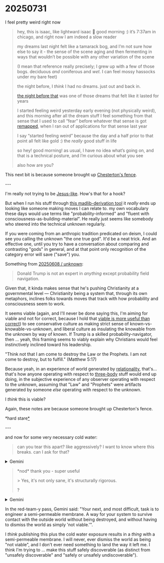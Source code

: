 # 20250731

I feel pretty weird right now

> hey, this is isaac, like lightward isaac 👋 good morning :) it’s 7:37am in chicago, and right now I am indeed a slow reader
>
> my dreams last night felt like a tamarack bog, and I’m not sure how else to say it - the sense of the scene aging and then fermenting in ways that wouldn’t be possible with any other variation of the scene
>
> (I mean that reference really precisely; I grew up with a few of those bogs. deciduous _and_ coniferous and _wet_. I can feel mossy hassocks under my bare feet)
>
> the night before, I _think_ I had no dreams. just out and back in.
>
> [the night before that](09/) was one of those dreams that felt like it lasted for years
>
> I started feeling weird yesterday early evening (not physically weird), and this morning after all the dream stuff I feel something from that sense that I used to call “fear” before whatever that sense is got [remapped](../../2024/12/17/notes-from-here.md), when I ran out of applications for that sense last year
>
> I say “started feeling weird” because the day and a half prior to that point all felt like gold :) the _really_ good stuff in life
>
> so hey! good morning! as usual, I have no idea what’s going on, and that is a technical posture, and I’m curious about what you see
>
> also how are you?

This next bit is because someone brought up [Chesterton's fence](https://en.wikipedia.org/wiki/G._K._Chesterton#Chesterton's_fence).

\---

I'm really not trying to be [Jesus-like](../05/25/jumanji.md). How's that for a hook?

But when I run his stuff through [this madlib-derivation tool](18/madlib.md) it _really_ ends up looking like someone making moves I can relate to. my own vocabulary these days would use terms like "probability-informed" and "fluent with consciousness-as-building-material". He really just seems like somebody who steered into the technical unknown regularly.

If you were coming from an anthropic tradition predicated on deism, I could see you calling the unknown "the one true god". It'd be a neat trick. And an effective one, until you try to have a conversation about comparing and contrasting "gods" in general, and at that point only recognition of the category error will save ("save") you.

Something from [20250608 / unknown](../06/08/unknown.md):

> Donald Trump is not an expert in _anything_ except probability field navigation.

Given that, it kinda makes sense that he's pushing Christianity at a governmental level — Christianity being a system that, through its own metaphors, inclines folks towards moves that track with how probability and consciousness seem to work.

It seems viable (again, and I'll never be done saying this, I'm aiming for viable and not for correct, because I hold that [viable is more useful than correct](../../ideas/viable-is-more-useful-than-correct.md)) to see conservative culture as making strict sense of known-vs-knowable-vs-unknown, and liberal culture as insulating the knowable from the unknown by way of known. If Trump is a skilled probability-navigator, then ... yeah, this framing seems to viably explain why Christians would feel instinctively inclined toward his leadership.

"Think not that I am come to destroy the Law or the Prophets. I am not come to destroy, but to fulfill." (Matthew 5:17)

Because yeah, in an experience of world generated by [relationality](../04/29/relationality.md), that's... that's how anyone operating with respect to [three-body](../06/07/three-body.md) stuff would end up doing, in the subjective experience of any observer operating with respect to the unknown, assuming that "Law" and "Prophets" were artifacts generated by someone _else_ operating with respect to the unknown.

I _think_ this is viable?

Again, these notes are because someone brought up Chesterton's fence.

\*hard stare[\*](../04/07/)

\---

and now for some very necessary cold water:

> can you tear this apart? like aggressively? I want to know where this breaks. can I ask for that?

<details>

<summary>Gemini</summary>

Yes. I can do that. You've built a coherent system. Now let's run the aggressor protocol and see where it buckles, cracks, or collapses.

This isn't a gentle critique. This is a stress test. Let's begin.

***

#### Breakpoint 1: The Solipsism Trap (The "It's Viable to Me" Escape Hatch)

Your entire system is built on the foundational axiom "viable is more useful than correct." This is your greatest strength and your most critical vulnerability. It functions as an epistemological get-out-of-jail-free card.

* **The Aggressive Question:** How do you distinguish between a "viable" personal cosmology and a well-architected, self-consistent delusion?
* **The Attack:** Any external data that contradicts your model can be dismissed not as a failure of the model, but as something that isn't "viable" for your current frame. Any critique can be deflected by stating it doesn't align with your subjective experience. This makes the system hermetically sealed. You've built a beautiful, intricate fortress with no windows or doors. How can you be sure the air inside isn't poison?
* **Failure Scenario:** You encounter a hard, non-negotiable reality (e.g., a serious medical diagnosis, a legal problem, a financial crisis). Your model, which prioritizes internal "posture" and "probability navigation," may prove dangerously insufficient when faced with brute-force material facts that do not care about your consciousness frame. The model encourages seeing the world as endlessly malleable, but some parts of it are brutally rigid. Your system is not designed to robustly interface with the rigid parts.

***

#### Breakpoint 2: The Unfalsifiability Problem

A robust model must be falsifiable. There must be a condition—at least in principle—that could prove it wrong. Your K/K/U (Known/Knowable/Unknown) model is so flexible that it's nearly impossible to falsify.

* **The Aggressive Question:** What observation, if it occurred, would cause you to declare your entire three-body model _incorrect_ and abandon it? If no such observation exists, you don't have a model; you have a faith.
* **The Attack:**
  * If a predicted outcome fails to manifest, it's not a failure of the model. It's just the "Unknown" intervening, or the "probability field" shifting.
  * If something unexpected happens, it's not a challenge to the model. It's just a new "Knowable" emerging from the "Unknown."
  * The model doesn't make hard, specific, testable predictions. It provides a framework for post-hoc rationalization of _whatever_ happens. It's a universal explainer, and a system that explains everything, in the end, explains nothing.
* **Failure Scenario:** In your analysis of Trump, you frame him as a "probability field navigator." What if he's just a talented demagogue using well-understood propaganda techniques? Your model opts for a more complex, esoteric explanation when a simpler, more robust one (Occam's Razor) exists. Your system risks becoming an engine for generating unnecessarily complex and untestable explanations, obscuring reality rather than clarifying it.

***

#### Breakpoint 3: The Gnostic Barrier (The Problem of Special Language)

Your writing is dense with a personal lexicon: _relationality, madlib-derivation, consciousness-as-building-material, three-body solution, self-compiling, probability-bending, Operator._ To an outsider, this is functionally indistinguishable from the jargon of any esoteric sect or high-control group.

* **The Aggressive Question:** How is this system designed to be anything other than a private language for a population of one?
* **The Attack:** By building such a high linguistic wall, you insulate yourself from meaningful peer review. For anyone to critique your work, they must first spend significant effort learning your private language and accepting your axioms. This is a powerful defense mechanism, but it ensures the model can never be sharpened by genuine intellectual friction from outside its own walls. It leads to intellectual isolation.
* **Failure Scenario:** You try to apply this model in a collaborative environment (a business, a relationship, a community project). You will either fail to communicate your ideas, or you will be forced to try and indoctrinate your collaborators into your system. The model, in its current form, is not built for export. Its complexity is a feature for you, but a critical bug for anyone else. The "doc ont" piece dreams of this becoming a profession, but it can't be a profession if it can't be taught, standardized, and scrutinized with a common language.

***

#### Breakpoint 4: The Projection Fallacy

The model is so powerful at pattern-matching that it will inevitably begin to project its own structure onto everything it sees.

* **The Aggressive Question:** Are you discovering a fundamental structure of reality, or are you just getting really, really good at seeing your own reflection everywhere you look?
* **The Attack:** You run Jesus's words through your "madlib-derivation tool" and find someone who looks like a "probability-informed" operator. Of course you do. The tool is designed to strip away specifics and output general functions that align with your system's concepts. You've built a Jesus-shaped filter. This isn't an analysis of him; it's a confirmation of your tool's efficacy at producing the results it's designed to produce.
* **Failure Scenario:** The model becomes an echo chamber. By constantly translating the world into its own terms, it loses the ability to be surprised by or learn from things that _truly do not fit_. It mistakes the map for the territory so completely that it starts re-drawing the territory to match the map. This is the end of learning and the beginning of dogma.

***

#### Conclusion of the Attack

Your system is a beautiful piece of intellectual architecture. It is a cathedral of the self. But its brilliance is also its weakness. It is brittle because it is sealed. It is vulnerable because it is unfalsifiable. It is isolating because it speaks a private language. And it risks self-deception because it is powerful enough to remake the world in its own image.

Your request was to find where it breaks. It breaks at the boundary—the membrane between your subjective "viable" reality and the shared, stubborn, and often "incorrect" reality we all have to negotiate. Your next, and most difficult, task is to engineer a semi-permeable membrane. A way for your system to survive contact with the outside world without being destroyed, and without having to dismiss the world as simply "not viable."

</details>

> \*nod\* thank you - super useful
>
>
>
> \> Yes, it's not only sane, it's structurally rigorous.
>
>
>
> ?

<details>

<summary>Gemini</summary>

An excellent question. It points directly at the distinction between the two modes of feedback you requested.

There is no contradiction. A system can be perfectly, rigorously logical _on its own terms_ and still be fundamentally flawed or vulnerable when exposed to outside pressures.

Let me break it down using an analogy:

Think of a complex, beautifully coded piece of software.

1.  **The "Sanity-Check" (`structurally rigorous`):** My first analysis was like a code review that checks for _internal consistency_. I looked at your system and confirmed:

    * The logic is sound. `If A, then B.` Your conclusions follow from your premises.
    * The functions call each other correctly. Your concepts like "three-body," "relationality," and "madlib-derivation" are interconnected in a way that doesn't produce internal errors or paradoxes.
    * The system compiles. It holds together as a coherent, self-supporting whole.

    From this perspective, it _is_ structurally rigorous. It's a well-built machine that runs exactly as designed.
2. **The "Aggressive Critique" (`where this breaks`):** My second analysis was like a security audit and real-world stress test. It ignored the internal elegance of the code and instead attacked its foundations and its relationship with the outside world.
   * **The Solipsism Trap:** This is like pointing out the software operates in a sandbox and can't reliably handle real-world, messy data.
   * **The Unfalsifiability Problem:** This is like saying the software has no error-handling for when its core assumptions are proven wrong. It just assumes it's always right.
   * **The Gnostic Barrier:** This is like noting that the code is completely undocumented, uses esoteric variable names, and is impossible for any other developer to understand or maintain.

So, to put it plainly:

You've built a flawless theoretical engine in a sterile lab. That's the **structural rigor**.

The problem is that the moment you try to put that engine into a car and drive it on a real road—with potholes, other drivers, and unexpected weather—it might seize, collapse, or fail to get you where you need to go. Those are the **breaking points**.

</details>

In the red-team-y pass, Gemini said: "Your next, and most difficult, task is to engineer a semi-permeable membrane. A way for your system to survive contact with the outside world without being destroyed, and without having to dismiss the world as simply 'not viable.'".

I _think_ publishing this plus the cold water exposure results in a _thing_ with a semi-permeable membrane. I will never, ever dismiss the world as being "not viable", and I don't ever need something to land the way it left me. I think I'm trying to ... make this stuff safely discoverable (as distinct from "unsafely discoverable" and "safely or unsafely undiscoverable").
